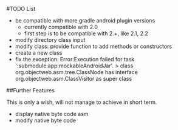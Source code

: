 #TODO List

- be compatible with more gradle android plugin versions
    - currently compatible with 2.0
    - first step is to be compatible with 2.+, like 2.1, 2.2
- modify directory class input
- modify class: provide function to add methods or constructors
- create a new class
- fix the exception: Error:Execution failed for task ':submodule:app:mockableAndroidJar'.
                     > class org.objectweb.asm.tree.ClassNode has interface org.objectweb.asm.ClassVisitor as super class

##Further Features

This is only a wish, will not manage to achieve in short term.

- display native byte code asm
- modify native byte code
